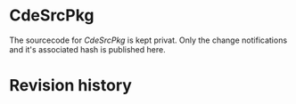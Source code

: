 # CdeSrcPkg
The sourcecode for *CdeSrcPkg* is kept privat. Only the change notifications
and it's associated hash is published here.

# Revision history
